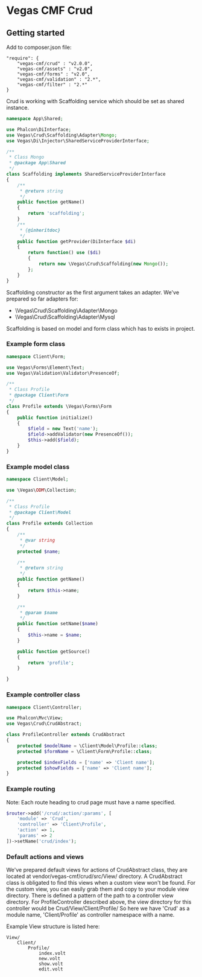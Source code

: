 # Vegas CMF Crud

## Getting started

Add to composer.json file:

```
"require": {
    "vegas-cmf/crud" : "v2.0.0",
    "vegas-cmf/assets" : "v2.0",
    "vegas-cmf/forms" : "v2.0",
    "vegas-cmf/validation" : "2.*",
    "vegas-cmf/filter" : "2.*"
}
```

Crud is working with Scaffolding service which should be set as shared instance.

```php
namespace App\Shared;

use Phalcon\DiInterface;
use Vegas\Crud\Scaffolding\Adapter\Mongo;
use Vegas\Di\Injector\SharedServiceProviderInterface;

/**
 * Class Mongo
 * @package App\Shared
 */
class Scaffolding implements SharedServiceProviderInterface
{
    /**
     * @return string
     */
    public function getName()
    {
        return 'scaffolding';
    }
    /**
     * {@inheritdoc}
     */
    public function getProvider(DiInterface $di)
    {
        return function() use ($di)
        {
            return new \Vegas\Crud\Scaffolding(new Mongo());
        };
    }
}
```

Scaffolding constructor as the first argument takes an adapter. We've prepared so far adapters for:

- \Vegas\Crud\Scaffolding\Adapter\Mongo
- \Vegas\Crud\Scaffolding\Adapter\Mysql

Scaffolding is based on model and form class which has to exists in project.

### Example form class

```php
namespace Client\Form;

use Vegas\Forms\Element\Text;
use Vegas\Validation\Validator\PresenceOf;

/**
 * Class Profile
 * @package Client\Form
 */
class Profile extends \Vegas\Forms\Form
{
    public function initialize()
    {
        $field = new Text('name');
        $field->addValidator(new PresenceOf());
        $this->add($field);
    }
}
```

### Example model class

```php
namespace Client\Model;

use \Vegas\ODM\Collection;

/**
 * Class Profile
 * @package Client\Model
 */
class Profile extends Collection
{
    /**
     * @var string
     */
    protected $name;

    /**
     * @return string
     */
    public function getName()
    {
        return $this->name;
    }

    /**
     * @param $name
     */
    public function setName($name)
    {
        $this->name = $name;
    }

    public function getSource()
    {
        return 'profile';
    }

}
```

### Example controller class

```php
namespace Client\Controller;

use Phalcon\Mvc\View;
use Vegas\Crud\CrudAbstract;

class ProfileController extends CrudAbstract
{
    protected $modelName = \Client\Model\Profile::class;
    protected $formName = \Client\Form\Profile::class;

    protected $indexFields = ['name' => 'Client name'];
    protected $showFields = ['name' => 'Client name'];
}
```

### Example routing
Note: Each route heading to crud page must have a name specified.

 ```php
 $router->add('/crud/:action/:params', [
     'module' => 'Crud',
     'controller' => 'Client\Profile',
     'action' => 1,
     'params' => 2
 ])->setName('crud/index');
 ```

### Default actions and views
We've prepared default views for actions of CrudAbstract class, they are located at vendor/vegas-cmf/crud/src/View/ directory.
A CrudAbstract class is obligated to find this views when a custom view won't be found. For the custom view, you can
easily grab them and copy to your module view directory. There is defined a pattern of the path to a controller view
directory. For ProfileController described above, the view directory for this controller would be Crud/View/Client/Profile/
So here we have 'Crud' as a module name, 'Client/Profile' as controller namespace with a name.

Example View structure is listed here:
```
View/
    Client/
        Profile/
            index.volt
            new.volt
            show.volt
            edit.volt
```